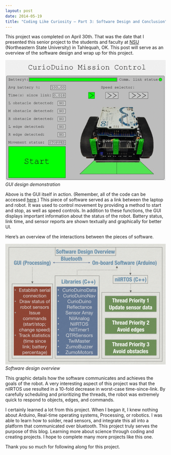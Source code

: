 ```yaml
---
layout: post
date: 2014-05-19
title: "Coding Like Curiosity – Part 3: Software Design and Conclusion"
---
```


This project was completed on April 30th. That was the date that I presented this senior project to the students and faculty at [NSU](https://nsuok.edu) (Northeastern State University) in Tahlequah, OK. This post will serve as an overview of the software design and wrap up for this project.

![image](/assets/CurioDuino_GUI.gif)
*GUI design demonstration*

Above is the GUI itself in action. (Remember, all of the code can be accessed [here](https://github.com/davidskeck).) This piece of software served as a link between the laptop and robot. It was used to control movement by providing a method to start and stop, as well as speed controls. In addition to these functions, the GUI displays important information about the status of the robot. Battery status, link time, and sensor reports are shown textually and graphically for better UI.

Here’s an overview of the interactions between the pieces of software.

![image](/assets/CurioDuino_software.jpg)
*Software design overview*

This graphic details how the software communicates and achieves the goals of the robot. A very interesting aspect of this project was that the nilRTOS use resulted in a 10-fold decrease in worst-case time-since-link. By carefully scheduling and prioritizing the threads, the robot was extremely quick to respond to objects, edges, and commands.

I certainly learned a lot from this project. When I began it, I knew nothing about Arduino, Real-time operating systems, Processing, or robotics. I was able to learn how to solder, read sensors, and integrate this all into a platform that communicated over bluetooth. This project truly serves the purpose of this blog. Learning more about science through coding and creating projects. I hope to complete many more projects like this one.

Thank you so much for following along for this project.